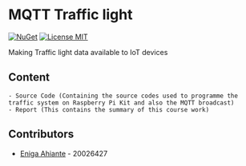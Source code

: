 # MQTT Traffic light
[![NuGet](https://img.shields.io/badge/nuget-v1.0.0-blue)](https://www.nuget.org/packages/NubanLibrary)
[![License MIT](https://img.shields.io/badge/license-MIT-green.svg)](https://opensource.org/licenses/MIT)

Making Traffic light data available to IoT devices

## Content
```
- Source Code (Containing the source codes used to programme the traffic system on Raspberry Pi Kit and also the MQTT broadcast)
- Report (This contains the summary of this course work)
```

## Contributors

* [Eniga Ahiante](https://github.com/eniga) - 20026427
